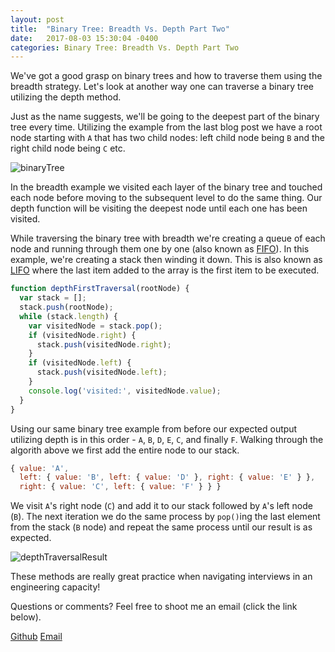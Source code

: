 ```yaml
---
layout: post
title:  "Binary Tree: Breadth Vs. Depth Part Two"
date:   2017-08-03 15:30:04 -0400
categories: Binary Tree: Breadth Vs. Depth Part Two
---
```


We've got a good grasp on binary trees and how to traverse them using the breadth strategy. Let's look at another way one can traverse a binary tree utilizing the depth method.

Just as the name suggests, we'll be going to the deepest part of the binary tree every time. Utilizing the example from the last blog post we have a root node starting with `A` that has two child nodes: left child node being `B` and the right child node being `C` etc.    

![binaryTree](https://rweber87.github.io/log-a-blog/assets/post9/letterTree.png)

In the breadth example we visited each layer of the binary tree and touched each node before moving to the subsequent level to do the same thing. Our depth function will be visiting the deepest node until each one has been visited.

While traversing the binary tree with breadth we're creating a queue of each node and running through them one by one (also known as [FIFO](https://en.wikipedia.org/wiki/FIFO_(computing_and_electronics))). In this example, we're creating a stack then winding it down. This is also known as [LIFO](https://en.wikipedia.org/wiki/Stack_(abstract_data_type)) where the last item added to the array is the first item to be executed.

```javascript
function depthFirstTraversal(rootNode) {
  var stack = [];
  stack.push(rootNode);
  while (stack.length) {
    var visitedNode = stack.pop();
    if (visitedNode.right) {
      stack.push(visitedNode.right);
    }
    if (visitedNode.left) {
      stack.push(visitedNode.left);
    }
    console.log('visited:', visitedNode.value);
  }
}
```

Using our same binary tree example from before our expected output utilizing depth is in this order - `A`, `B`, `D`, `E`, `C`, and finally `F`. Walking through the algorith above we first add the entire node to our stack. 

```javascript
{ value: 'A',
  left: { value: 'B', left: { value: 'D' }, right: { value: 'E' } },
  right: { value: 'C', left: { value: 'F' } } }
```

We visit `A`'s right node (`C`) and add it to our stack followed by `A`'s left node (`B`). The next iteration we do the same process by `pop()`ing the last element from the stack (`B` node) and repeat the same process until our result is as expected. 

![depthTraversalResult](https://rweber87.github.io/log-a-blog/assets/post10/depthTraversalResult.png)

These methods are really great practice when navigating interviews in an engineering capacity! 

Questions or comments? Feel free to shoot me an email (click the link below).

[Github](https://github.com/rweber87)
[Email](rob.weber87@gmail.com)

<!-- Mapping for links :D [jekyll-docs]: https://jekyllrb.com/docs/home
[jekyll-gh]:   https://github.com/jekyll/jekyll
[jekyll-talk]: https://talk.jekyllrb.com/
 -->